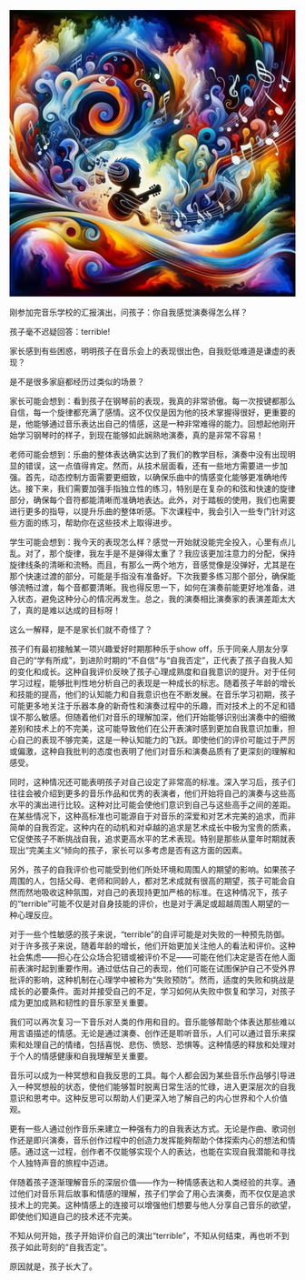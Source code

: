 ![](./IMG_3242.JPG)

刚参加完音乐学校的汇报演出，问孩子：你自我感觉演奏得怎么样？

孩子毫不迟疑回答：terrible!

家长感到有些困惑，明明孩子在音乐会上的表现很出色，自我贬低难道是谦虚的表现？

是不是很多家庭都经历过类似的场景？

家长可能会想到：看到孩子在钢琴前的表现，我真的非常骄傲。每一次按键都那么自信，每一个旋律都充满了感情。这不仅仅是因为他的技术掌握得很好，更重要的是，他能够通过音乐表达出自己的情感，这是一种非常难得的能力。回想起他刚开始学习钢琴时的样子，到现在能够如此娴熟地演奏，真的是非常不容易！

老师可能会想到：乐曲的整体表达确实达到了我们的教学目标，演奏中没有出现明显的错误，这一点值得肯定。然而，从技术层面看，还有一些地方需要进一步加强。首先，动态控制方面需要更细致，以确保乐曲中的情感变化能够更准确地传达。接下来，我们需要加强手指独立性的练习，特别是在复杂的和弦和快速的旋律部分，确保每个音符都能清晰而准确地表达。此外，对于踏板的使用，我们也需要进行更多的指导，以提升乐曲的整体听感。下次课程中，我会引入一些专门针对这些方面的练习，帮助你在这些技术上取得进步。

学生可能会想到：我今天的表现怎么样？感觉一开始就没能完全投入，心里有点儿乱。对了，那个旋律，我左手是不是弹得太重了？我应该更加注意力的分配，保持旋律线条的清晰和流畅。而且，有那么一两个地方，音感觉像是没弹好，尤其是在那个快速过渡的部分，可能是手指没有准备好。下次我要多练习那个部分，确保能够流畅过渡，每个音都要清晰。我也得反思一下，如何在演奏前能更好地准备，进入状态，避免这种分心的情况再发生。总之，我的演奏相比演奏家的表演差距太大了，真的是难以达成的目标呀！

这么一解释，是不是家长们就不奇怪了？

孩子们有最初接触某一项兴趣爱好时期那种乐于show off，乐于同亲人朋友分享自己的“学有所成”，到进阶时期的“不自信”与“自我否定”，正代表了孩子自我人知的变化和成长。这种自我评价反映了孩子心理成熟度和自我意识的提升。对于任何学习过程，能够批判性地分析自己的表现是一种成长的标志。随着孩子年龄的增长和技能的提高，他们的认知能力和自我意识也在不断发展。在音乐学习初期，孩子可能更多地关注于乐器本身的新奇性和演奏过程中的乐趣，而对技术上的不足和错误不那么敏感。但随着他们对音乐的理解加深，他们开始能够识别出演奏中的细微差别和技术上的不完美，这可能导致他们在公开表演时感到更加自我意识加重，担心自己的表现不够完美，这是一种认知能力的飞跃。即使他们的评价可能过于严厉或偏激，这种自我批判的态度也表明了他们对音乐和演奏品质有了更深刻的理解和感受。

同时，这种情况还可能表明孩子对自己设定了非常高的标准。深入学习后，孩子们往往会被介绍到更多的音乐作品和优秀的表演者，他们开始将自己的演奏与这些高水平的演出进行比较。这种对比可能会使他们意识到自己与这些高手之间的差距。在某些情况下，这种高标准也可能源自于对音乐的深爱和对艺术完美的追求，而非简单的自我否定。这种内在的动机和对卓越的追求是艺术成长中极为宝贵的质素，它促使孩子不断挑战自我，追求更高水平的艺术表现。特别是那些从童年时期就表现出“完美主义”倾向的孩子，家长可以多考虑是否有这方面的因素。

另外，孩子的自我评价也可能受到他们所处环境和周围人的期望的影响。如果孩子周围的人，包括父母、老师和同龄人，都对艺术成就有很高的期望，孩子可能会自然而然地吸收这种氛围，对自己的表现持更加严格的标准。在这种情况下，孩子的“terrible”可能不仅是对自身技能的评价，也是对于满足或超越周围人期望的一种心理反应。

对于一些个性敏感的孩子来说，“terrible”的自评可能是对失败的一种预先防御。对于许多孩子来说，随着年龄的增长，他们开始更加关注他人的看法和评价。这种社会焦虑——担心在公众场合犯错或被评价不足——可能在他们决定是否在他人面前表演时起到重要作用。通过低估自己的表现，他们可能在试图保护自己不受外界批评的影响，这种机制在心理学中被称为“失败预防”。然而，适度的失败和挑战是成长的必要条件。面对并接受自己的不足，学习如何从失败中恢复和学习，对孩子成为更加成熟和韧性的音乐家至关重要。

我们可以再次复习一下音乐对人类的作用和目的。音乐能够帮助个体表达那些难以用言语描述的情感。无论是通过演奏、创作还是聆听音乐，人们可以通过音乐来探索和处理自己的情绪，包括喜悦、悲伤、愤怒、恐惧等。这种情感的释放和处理对于个人的情感健康和自我理解至关重要。

音乐可以成为一种冥想和自我反思的工具。每个人都会因为某些音乐作品够引导进入一种冥想般的状态，使他们能够暂时脱离日常生活的忙碌，进入更深层次的自我意识和思考中。这种反思可以帮助人们更深入地了解自己的内心世界和个人价值观。

更有一些人通过创作音乐来建立一种强有力的自我表达方式。无论是作曲、歌词创作还是即兴演奏，音乐创作过程中的创造力发挥能夠帮助个体探索内心的想法和情感。通过这一过程，创作者不仅能够实现个人的表达，也能在实现自我潜能和寻找个人独特声音的旅程中迈进。

伴随着孩子逐渐理解音乐的深层价值——作为一种情感表达和人类经验的共享。通过他们对音乐背后故事和情感的理解，孩子们学会了用心去演奏，而不仅仅是追求技术上的完美。这种情感上的连接可以增强他们想要与他人分享自己音乐的欲望，即使他们知道自己的技术还不完美。

不知从何开始，孩子开始评价自己的演出“terrible”，不知从何结束，再也听不到孩子如此苛刻的“自我否定”。

原因就是，孩子长大了。